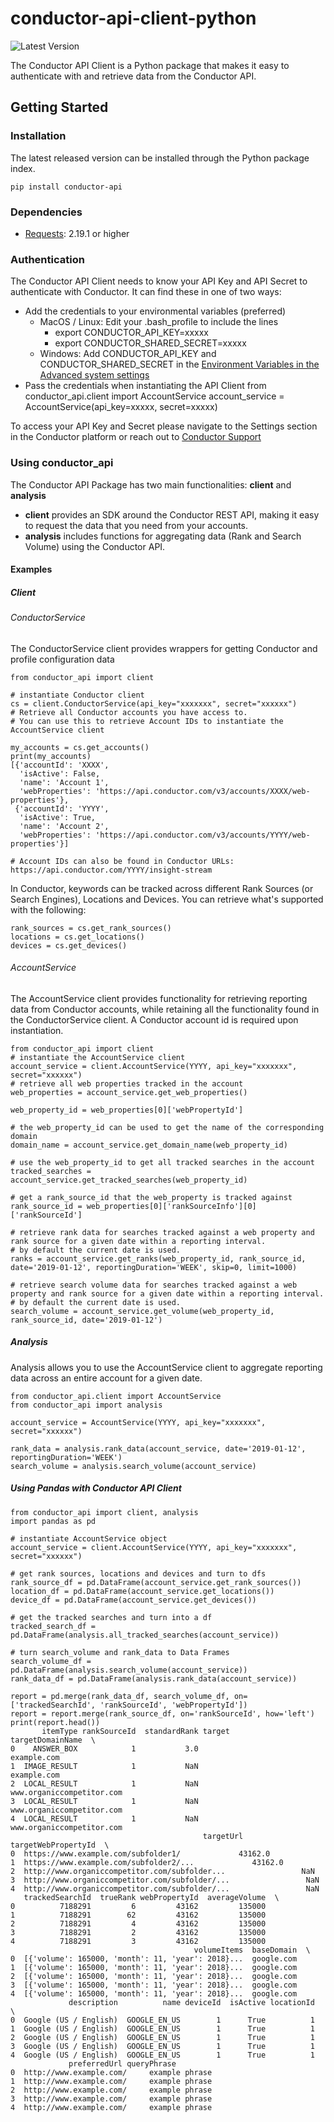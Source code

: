 # conductor-api-client-python
![Latest Version](https://img.shields.io/pypi/v/searchlight-api.svg)

The Conductor API Client is a Python package that makes it easy to authenticate with and retrieve data from the Conductor API.

## Getting Started

### Installation

The latest released version can be installed through the Python package index.

```
pip install conductor-api
```

### Dependencies

* [Requests](http://docs.python-requests.org/en/master/): 2.19.1 or higher

### Authentication
The Conductor API Client needs to know your API Key and API Secret to authenticate with Conductor. It can find these in one of two ways:
* Add the credentials to your environmental variables (preferred)
    * MacOS / Linux: Edit your .bash_profile to include the lines
        * export CONDUCTOR_API_KEY=xxxxx
        * export CONDUCTOR_SHARED_SECRET=xxxxx
    * Windows: Add CONDUCTOR_API_KEY and CONDUCTOR_SHARED_SECRET in the [Environment Variables in the Advanced system settings](https://docs.microsoft.com/en-us/windows/desktop/procthread/environment-variables)
* Pass the credentials when instantiating the API Client
    from conductor_api.client import AccountService
    account_service = AccountService(api_key=xxxxx, secret=xxxxx)

To access your API Key and Secret please navigate to the Settings section in the Conductor platform or reach out to [Conductor Support](mailto:support@conductor.com)

### Using conductor_api

The Conductor API Package has two main functionalities: **client** and **analysis**
* **client** provides an SDK around the Conductor REST API, making it easy to request the data that you need from your accounts.
* **analysis** includes functions for aggregating data (Rank and Search Volume) using the Conductor API.

#### Examples

##### Client

###### ConductorService
The ConductorService client provides wrappers for getting Conductor and profile configuration data
```
from conductor_api import client

# instantiate Conductor client
cs = client.ConductorService(api_key="xxxxxxx", secret="xxxxxx")
# Retrieve all Conductor accounts you have access to.
# You can use this to retrieve Account IDs to instantiate the AccountService client

my_accounts = cs.get_accounts()
print(my_accounts)
[{'accountId': 'XXXX',
  'isActive': False,
  'name': 'Account 1',
  'webProperties': 'https://api.conductor.com/v3/accounts/XXXX/web-properties'},
 {'accountId': 'YYYY',
  'isActive': True,
  'name': 'Account 2',
  'webProperties': 'https://api.conductor.com/v3/accounts/YYYY/web-properties'}]

# Account IDs can also be found in Conductor URLs: https://api.conductor.com/YYYY/insight-stream
```

In Conductor, keywords can be tracked across different Rank Sources (or Search Engines), Locations and Devices.
You can retrieve what's supported with the following:

```
rank_sources = cs.get_rank_sources()
locations = cs.get_locations()
devices = cs.get_devices()
```

###### AccountService
The AccountService client provides functionality for retrieving reporting data from Conductor accounts, while retaining 
all the functionality found in the ConductorService client. A Conductor account id is required upon instantiation.
```
from conductor_api import client
# instantiate the AccountService client
account_service = client.AccountService(YYYY, api_key="xxxxxxx", secret="xxxxxx")
# retrieve all web properties tracked in the account
web_properties = account_service.get_web_properties()

web_property_id = web_properties[0]['webPropertyId']

# the web_property_id can be used to get the name of the corresponding domain
domain_name = account_service.get_domain_name(web_property_id)

# use the web_property_id to get all tracked searches in the account
tracked_searches = account_service.get_tracked_searches(web_property_id)

# get a rank_source_id that the web_property is tracked against
rank_source_id = web_properties[0]['rankSourceInfo'][0]['rankSourceId']

# retrieve rank data for searches tracked against a web property and rank source for a given date within a reporting interval.
# by default the current date is used.
ranks = account_service.get_ranks(web_property_id, rank_source_id, date='2019-01-12', reportingDuration='WEEK', skip=0, limit=1000)

# retrieve search volume data for searches tracked against a web property and rank source for a given date within a reporting interval.
# by default the current date is used.
search_volume = account_service.get_volume(web_property_id, rank_source_id, date='2019-01-12')
```

##### Analysis
Analysis allows you to use the AccountService client to aggregate reporting data across an entire account for a given date.

```
from conductor_api.client import AccountService
from conductor_api import analysis

account_service = AccountService(YYYY, api_key="xxxxxxx", secret="xxxxxx")

rank_data = analysis.rank_data(account_service, date='2019-01-12', reportingDuration='WEEK')
search_volume = analysis.search_volume(account_service)
```

##### Using Pandas with Conductor API Client

```
from conductor_api import client, analysis
import pandas as pd

# instantiate AccountService object
account_service = client.AccountService(YYYY, api_key="xxxxxxx", secret="xxxxxx")

# get rank sources, locations and devices and turn to dfs
rank_source_df = pd.DataFrame(account_service.get_rank_sources())
location_df = pd.DataFrame(account_service.get_locations())
device_df = pd.DataFrame(account_service.get_devices())

# get the tracked searches and turn into a df
tracked_search_df = pd.DataFrame(analysis.all_tracked_searches(account_service))

# turn search_volume and rank_data to Data Frames
search_volume_df = pd.DataFrame(analysis.search_volume(account_service))
rank_data_df = pd.DataFrame(analysis.rank_data(account_service))

report = pd.merge(rank_data_df, search_volume_df, on=['trackedSearchId', 'rankSourceId', 'webPropertyId'])
report = report.merge(rank_source_df, on='rankSourceId', how='left')
print(report.head())
       itemType rankSourceId  standardRank target           targetDomainName  \
0    ANSWER_BOX            1           3.0                        example.com
1  IMAGE_RESULT            1           NaN                        example.com
2  LOCAL_RESULT            1           NaN         www.organiccompetitor.com
3  LOCAL_RESULT            1           NaN         www.organiccompetitor.com
4  LOCAL_RESULT            1           NaN         www.organiccompetitor.com
                                           targetUrl  targetWebPropertyId  \
0  https://www.example.com/subfolder1/             43162.0
1  https://www.example.com/subfolder2/...             43162.0
2  http://www.organiccompetitor.com/subfolder...                 NaN
3  http://www.organiccompetitor.com/subfolder/...                 NaN
4  http://www.organiccompetitor.com/subfolder/...                 NaN
   trackedSearchId  trueRank webPropertyId  averageVolume  \
0          7188291         6         43162         135000
1          7188291        62         43162         135000
2          7188291         4         43162         135000
3          7188291         2         43162         135000
4          7188291         3         43162         135000
                                         volumeItems  baseDomain  \
0  [{'volume': 165000, 'month': 11, 'year': 2018}...  google.com
1  [{'volume': 165000, 'month': 11, 'year': 2018}...  google.com
2  [{'volume': 165000, 'month': 11, 'year': 2018}...  google.com
3  [{'volume': 165000, 'month': 11, 'year': 2018}...  google.com
4  [{'volume': 165000, 'month': 11, 'year': 2018}...  google.com
             description          name deviceId  isActive locationId  \
0  Google (US / English)  GOOGLE_EN_US        1      True          1
1  Google (US / English)  GOOGLE_EN_US        1      True          1
2  Google (US / English)  GOOGLE_EN_US        1      True          1
3  Google (US / English)  GOOGLE_EN_US        1      True          1
4  Google (US / English)  GOOGLE_EN_US        1      True          1
             preferredUrl queryPhrase
0  http://www.example.com/     example phrase
1  http://www.example.com/     example phrase
2  http://www.example.com/     example phrase
3  http://www.example.com/     example phrase
4  http://www.example.com/     example phrase
```
